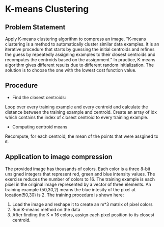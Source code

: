 # K-means Clustering 

## Problem Statement 
Apply K-means clustering algorithm to compress an image. "K-means clustering is a method to automatically cluster similar data examples. 
It is an iterative procedure that starts by guessing the initial centroids and refines the guess by repeatedly assigning examples to 
their closest centroids and recomputes the centroids based on the assignment." In practice, K-means algorithm gives different results due to different
random initialization. The solution is to choose the one with the lowest cost function value. 

## Procedure
* Find the closest centroids:


Loop over every training example and every centroid and calculate the distance between the training example and centroid. Create an array of idx which 
contains the index of closest centroid to every training example. 

* Computing centroid means 


Recompute, for each centroid, the mean of the points that were assgined to it. 


## Application to image compression
The provided image has thousands of colors. Each color is a three 8-bit unsigned integers that 
represent red, green and blue intensity values. The exercise reduces the number of colors to 16. 
The training example is each pixel in the original image represented by a vector of three elements. An training example (50,30,2) means the blue
intesity of the pixel at location(50,30) is 2. The training procedure is shown here:
1) Load the image and reshape it to create an m*3 matrix of pixel colors
2) Run K-means method on the data
3) After finding the K = 16 colors, assign each pixel position to its closest centroid. 
